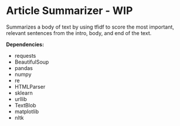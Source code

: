 # Article Summarizer - WIP
Summarizes a body of text by using tfidf to score the most important, relevant sentences from the intro, body, and end of the text.

**Dependencies:**

 * requests
 * BeautifulSoup
 * pandas
 * numpy
 * re
 * HTMLParser
 * sklearn
 * urllib
 * TextBlob
 * matplotlib
 * nltk

